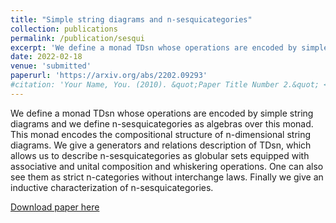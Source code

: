 ```yaml
---
title: "Simple string diagrams and n-sesquicategories"
collection: publications
permalink: /publication/sesqui
excerpt: 'We define a monad TDsn whose operations are encoded by simple string diagrams and we define n-sesquicategories as algebras over this monad. This monad encodes the compositional structure of n-dimensional string diagrams. We give a generators and relations description of TDsn, which allows us to describe n-sesquicategories as globular sets equipped with associative and unital composition and whiskering operations. One can also see them as strict n-categories without interchange laws. Finally we give an inductive characterization of n-sesquicategories.'
date: 2022-02-18
venue: 'submitted'
paperurl: 'https://arxiv.org/abs/2202.09293'
#citation: 'Your Name, You. (2010). &quot;Paper Title Number 2.&quot; <i>Journal 1</i>. 1(2).'
---
```

We define a monad TDsn whose operations are encoded by simple string diagrams and we define n-sesquicategories as algebras over this monad. This monad encodes the compositional structure of n-dimensional string diagrams. We give a generators and relations description of TDsn, which allows us to describe n-sesquicategories as globular sets equipped with associative and unital composition and whiskering operations. One can also see them as strict n-categories without interchange laws. Finally we give an inductive characterization of n-sesquicategories. 

[Download paper here](https://arxiv.org/abs/2202.09293)









